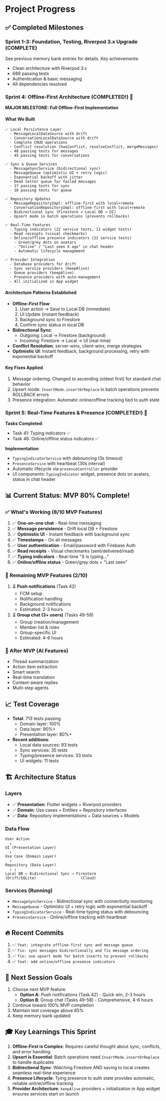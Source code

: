 # Project Progress

## ✅ Completed Milestones

### Sprint 1-3: Foundation, Testing, Riverpod 3.x Upgrade (COMPLETE)
See previous memory bank entries for details. Key achievements:
- Clean architecture with Riverpod 3.x
- 688 passing tests
- Authentication & basic messaging
- All dependencies resolved

### Sprint 4: Offline-First Architecture (COMPLETED!) 🎉

**MAJOR MILESTONE: Full Offline-First Implementation**

#### What We Built
```
✅ Local Persistence Layer
  - MessageLocalDataSource with drift
  - ConversationLocalDataSource with drift
  - Complete CRUD operations
  - Conflict resolution (hasConflict, resolveConflict, mergeMessages)
  - 48 passing tests for messages
  - 45 passing tests for conversations

✅ Sync & Queue Services
  - MessageSyncService (bidirectional sync)
  - MessageQueue (optimistic UI + retry logic)
  - Exponential backoff with jitter
  - Dead letter queue for failed messages
  - 17 passing tests for sync
  - 18 passing tests for queue

✅ Repository Updates
  - MessageRepositoryImpl: offline-first with local+remote
  - ConversationRepositoryImpl: offline-first with local+remote
  - Bidirectional sync (Firestore ↔ Local DB ↔ UI)
  - Upsert mode in batch operations (prevents rollbacks)

✅ Real-Time Features
  - Typing indicators (22 service tests, 11 widget tests)
  - Read receipts (visual checkmarks)
  - Online/offline presence indicators (22 service tests)
    - Green/grey dots on avatars
    - "Online" / "Last seen X ago" in chat header
    - Automatic lifecycle management

✅ Provider Integration
  - Database providers for drift
  - Sync service providers (keepAlive)
  - Queue providers (keepAlive)
  - Presence providers with auto-management
  - All initialized in App widget
```

#### Architecture Patterns Established
- **Offline-First Flow**:
  1. User action → Save to Local DB (immediate)
  2. UI Update (instant feedback)
  3. Background sync to Firestore
  4. Confirm sync status in local DB
- **Bidirectional Sync**:
  - Outgoing: Local → Firestore (background)
  - Incoming: Firestore → Local → UI (real-time)
- **Conflict Resolution**: server-wins, client-wins, merge strategies
- **Optimistic UI**: Instant feedback, background processing, retry with exponential backoff

#### Key Fixes Applied
1. Message ordering: Changed to ascending (oldest first) for standard chat behavior
2. Upsert mode: `InsertMode.insertOrReplace` in batch operations prevents ROLLBACK errors
3. Presence integration: Automatic online/offline tracking tied to auth state

### Sprint 5: Real-Time Features & Presence (COMPLETED!) 🎉

**Tasks Completed**:
- Task 41: Typing indicators ✅
- Task 46: Online/offline status indicators ✅

**Implementation**:
- `TypingIndicatorService` with debouncing (3s timeout)
- `PresenceService` with heartbeat (30s interval)
- Automatic lifecycle via `presenceController` provider
- UI components: `TypingIndicator` widget, presence dots on avatars, status in chat header

## 📊 Current Status: MVP 80% Complete!

### ✅ What's Working (8/10 MVP Features)
1. ✅ **One-on-one chat** - Real-time messaging
2. ✅ **Message persistence** - Drift local DB + Firestore
3. ✅ **Optimistic UI** - Instant feedback with background sync
4. ✅ **Timestamps** - On all messages
5. ✅ **User authentication** - Email/password with Firebase Auth
6. ✅ **Read receipts** - Visual checkmarks (sent/delivered/read)
7. ✅ **Typing indicators** - Real-time "X is typing..."
8. ✅ **Online/offline status** - Green/grey dots + "Last seen"

### 🚧 Remaining MVP Features (2/10)
1. ⏳ **Push notifications** (Task 42)
   - FCM setup
   - Notification handling
   - Background notifications
   - Estimated: 2-3 hours
2. ⏳ **Group chat (3+ users)** (Tasks 49-58)
   - Group creation/management
   - Member list & roles
   - Group-specific UI
   - Estimated: 4-6 hours

### 🎯 After MVP (AI Features)
- Thread summarization
- Action item extraction
- Smart search
- Real-time translation
- Context-aware replies
- Multi-step agents

## 📈 Test Coverage
- **Total**: 713 tests passing
  - Domain layer: 100%
  - Data layer: 90%+
  - Presentation layer: 80%+
- **Recent additions**:
  - Local data sources: 93 tests
  - Sync services: 35 tests
  - Typing/presence services: 33 tests
  - UI widgets: 11 tests

## 🏗️ Architecture Status

### Layers
- ✅ **Presentation**: Flutter widgets + Riverpod providers
- ✅ **Domain**: Use cases + Entities + Repository interfaces
- ✅ **Data**: Repository implementations + Data sources + Models

### Data Flow
```
User Action
  ↓
UI (Presentation Layer)
  ↓
Use Case (Domain Layer)
  ↓
Repository (Data Layer)
  ↓ ↓
Local DB ← Bidirectional Sync → Firestore
(Drift/SQLite)                    (Cloud)
```

### Services (Running)
- `MessageSyncService` - Bidirectional sync with connectivity monitoring
- `MessageQueue` - Optimistic UI + retry logic with exponential backoff
- `TypingIndicatorService` - Real-time typing status with debouncing
- `PresenceService` - Online/offline tracking with heartbeat

## 🔥 Recent Commits
1. ✅ `feat: integrate offline-first sync and message queue`
2. ✅ `fix: sync messages bidirectionally and fix message ordering`
3. ✅ `fix: use upsert mode for batch inserts to prevent rollbacks`
4. ✅ `feat: add online/offline presence indicators`

## 📝 Next Session Goals
1. Choose next MVP feature:
   - **Option A**: Push notifications (Task 42) - Quick win, 2-3 hours
   - **Option B**: Group chat (Tasks 49-58) - Comprehensive, 4-6 hours
2. Continue toward 100% MVP completion
3. Maintain test coverage above 85%
4. Keep memory bank updated

## 🎓 Key Learnings This Sprint
1. **Offline-First is Complex**: Requires careful thought about sync, conflicts, and error handling
2. **Upsert is Essential**: Batch operations need `InsertMode.insertOrReplace` to handle duplicates
3. **Bidirectional Sync**: Watching Firestore AND saving to local creates seamless real-time experience
4. **Presence Lifecycle**: Tying presence to auth state provides automatic, reliable online/offline tracking
5. **Provider Architecture**: `keepAlive` providers + initialization in App widget ensures services start on launch

